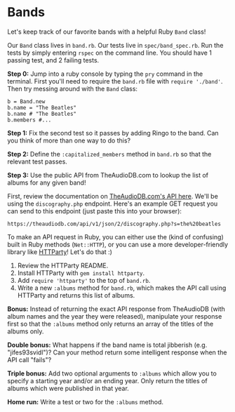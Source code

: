 # Bands
Let's keep track of our favorite bands with a helpful Ruby `Band` class!

Our `Band` class lives in `band.rb`. Our tests live in `spec/band_spec.rb`.
Run the tests by simply entering `rspec` on the command line.
You should have 1 passing test, and 2 failing tests.

**Step 0:** Jump into a ruby console by typing the `pry` command in the terminal. First you'll need to require the `band.rb` file with `require './band'`. Then try messing around with the `Band` class: 
```
b = Band.new
b.name = "The Beatles"
b.name # "The Beatles"
b.members #...
```

**Step 1:** Fix the second test so it passes by adding Ringo to the band. Can you think of more than one way to do this?

**Step 2:** Define the `:capitalized_members` method in `band.rb` so that the relevant test passes.

**Step 3:** Use the public API from TheAudioDB.com to lookup the list of albums for any given band!

First, review the documentation on [TheAudioDB.com's API here](https://www.theaudiodb.com/api_guide.php).
We'll be using the `discography.php` endpoint.
Here's an example GET request you can send to this endpoint (just paste this into your browser):

```
https://theaudiodb.com/api/v1/json/2/discography.php?s=the%20beatles
```

To make an API request in Ruby, you can either use the (kind of confusing) built in Ruby methods (`Net::HTTP`), or you can use a more developer-friendly library like [HTTParty](https://github.com/jnunemaker/httparty)! Let's do that :)

1. Review the HTTParty README.
2. Install HTTParty with `gem install httparty`.
3. Add `require 'httparty'` to the top of `band.rb`.
4. Write a new `:albums` method for `band.rb`, which makes the API call using HTTParty and returns this list of albums.

**Bonus:** Instead of returning the exact API response from TheAudioDB (with album names and the year they were released), manipulate your response first so that the `:albums` method only returns an array of the titles of the albums only.

**Double bonus:** What happens if the band name is total jibberish (e.g. "jifes93svidl")? Can your method return some intelligent response when the API call "fails"?

**Triple bonus:** Add two optional arguments to `:albums` which allow you to specify a starting year and/or an ending year. Only return the titles of albums which were published in that year.

**Home run:** Write a test or two for the `:albums` method.
